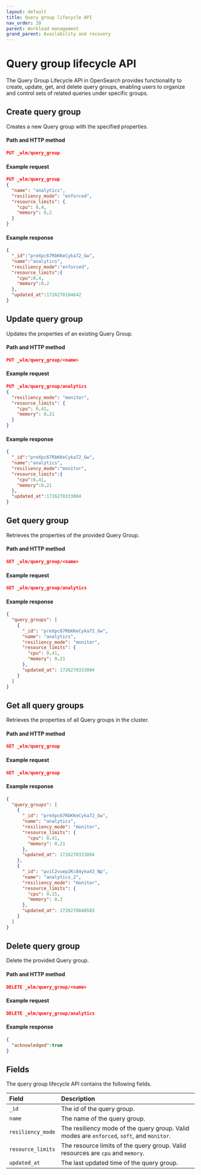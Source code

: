 ```yaml
---
layout: default
title: Query group lifecycle API
nav_order: 20
parent: Workload management
grand_parent: Availability and recovery
---
```

# Query group lifecycle API

The Query Group Lifecycle API in OpenSearch provides functionality to create, update, get, and delete query groups, enabling users to organize and control sets of related queries under specific groups. 

## Create query group
Creates a new Query group with the specified properties.

#### Path and HTTP method
```json
PUT _wlm/query_group
```
#### Example request
```json
PUT _wlm/query_group
{
  "name": "analytics",
  "resiliency_mode": "enforced",
  "resource_limits": {
    "cpu": 0.4,
    "memory": 0.2
  }
}
```
#### Example response
```json
{
  "_id":"preXpc67RbKKeCyka72_Gw",
  "name":"analytics",
  "resiliency_mode":"enforced",
  "resource_limits":{
    "cpu":0.4,
    "memory":0.2
  },
  "updated_at":1726270184642
}
```

## Update query group
Updates the properties of an existing Query Group.

#### Path and HTTP method
```json
PUT _wlm/query_group/<name>
```
#### Example request
```json
PUT _wlm/query_group/analytics
{
  "resiliency_mode": "monitor",
  "resource_limits": {
    "cpu": 0.41,
    "memory": 0.21
  }
}
```
#### Example response
```json
{
  "_id":"preXpc67RbKKeCyka72_Gw",
  "name":"analytics",
  "resiliency_mode":"monitor",
  "resource_limits":{
    "cpu":0.41,
    "memory":0.21
  },
  "updated_at":1726270333804
}
```
## Get query group
Retrieves the properties of the provided Query Group.

#### Path and HTTP method
```json
GET _wlm/query_group/<name>
```
#### Example request
```json
GET _wlm/query_group/analytics
```
#### Example response
```json
{
  "query_groups": [
    {
      "_id": "preXpc67RbKKeCyka72_Gw",
      "name": "analytics",
      "resiliency_mode": "monitor",
      "resource_limits": {
        "cpu": 0.41,
        "memory": 0.21
      },
      "updated_at": 1726270333804
    }
  ]
}
```
## Get all query groups
Retrieves the properties of all Query groups in the cluster.

#### Path and HTTP method
```json
GET _wlm/query_group
```
#### Example request
```json
GET _wlm/query_group
```
#### Example response
```json
{
  "query_groups": [
    {
      "_id": "preXpc67RbKKeCyka72_Gw",
      "name": "analytics",
      "resiliency_mode": "monitor",
      "resource_limits": {
        "cpu": 0.41,
        "memory": 0.21
      },
      "updated_at": 1726270333804
    },
    {
      "_id": "pviC2vuep2Kc84yka43_Np",
      "name": "analytics_2",
      "resiliency_mode": "monitor",
      "resource_limits": {
        "cpu": 0.15,
        "memory": 0.3
      },
      "updated_at": 1726270840583
    }
  ]
}
```
## Delete query group
Delete the provided Query group.

#### Path and HTTP method
```json
DELETE _wlm/query_group/<name>
```
#### Example request
```json
DELETE _wlm/query_group/analytics
```
#### Example response
```json
{
  "acknowledged":true
}
```

## Fields
The query group lifecycle API contains the following fields.

| Field	                 | Description	                                                                               |
|:-----------------------|:-------------------------------------------------------------------------------------------|
| `_id`                  | The id of the query group.                                                                 |
| `name`                 | The name of the query group.                                                               |
| `resiliency_mode`      | The resiliency mode of the query group. Valid modes are `enforced`, `soft`, and `monitor`. |
| `resource_limits`      | The resource limits of the query group. Valid resources are `cpu` and `memory`.            |
| `updated_at`           | The last updated time of the query group.                                                  |
